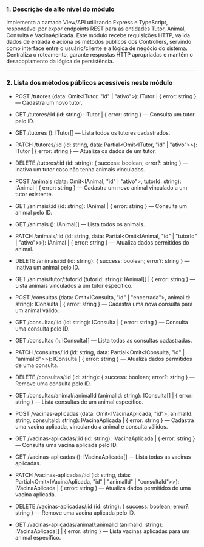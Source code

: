 ### 1. Descrição de alto nível do módulo

Implementa a camada View/API utilizando Express e TypeScript, responsável por expor endpoints REST para as entidades Tutor, Animal, Consulta e VacinaAplicada. Este módulo recebe requisições HTTP, valida dados de entrada e aciona os métodos públicos dos Controllers, servindo como interface entre o usuário/cliente e a lógica de negócio do sistema. Centraliza o roteamento, garante respostas HTTP apropriadas e mantém o desacoplamento da lógica de persistência.

---

### 2. Lista dos métodos públicos acessíveis neste módulo

* POST /tutores (data: Omit\<ITutor, "id" | "ativo">): ITutor | { error: string }
  — Cadastra um novo tutor.

* GET /tutores/\:id (id: string): ITutor | { error: string }
  — Consulta um tutor pelo ID.

* GET /tutores (): ITutor\[]
  — Lista todos os tutores cadastrados.

* PATCH /tutores/\:id (id: string, data: Partial\<Omit\<ITutor, "id" | "ativo">>): ITutor | { error: string }
  — Atualiza os dados de um tutor.

* DELETE /tutores/\:id (id: string): { success: boolean; error?: string }
  — Inativa um tutor caso não tenha animais vinculados.

* POST /animais (data: Omit\<IAnimal, "id" | "ativo">, tutorId: string): IAnimal | { error: string }
  — Cadastra um novo animal vinculado a um tutor existente.

* GET /animais/\:id (id: string): IAnimal | { error: string }
  — Consulta um animal pelo ID.

* GET /animais (): IAnimal\[]
  — Lista todos os animais.

* PATCH /animais/\:id (id: string, data: Partial\<Omit\<IAnimal, "id" | "tutorId" | "ativo">>): IAnimal | { error: string }
  — Atualiza dados permitidos do animal.

* DELETE /animais/\:id (id: string): { success: boolean; error?: string }
  — Inativa um animal pelo ID.

* GET /animais/tutor/\:tutorId (tutorId: string): IAnimal\[] | { error: string }
  — Lista animais vinculados a um tutor específico.

* POST /consultas (data: Omit\<IConsulta, "id" | "encerrada">, animalId: string): IConsulta | { error: string }
  — Cadastra uma nova consulta para um animal válido.

* GET /consultas/\:id (id: string): IConsulta | { error: string }
  — Consulta uma consulta pelo ID.

* GET /consultas (): IConsulta\[]
  — Lista todas as consultas cadastradas.

* PATCH /consultas/\:id (id: string, data: Partial\<Omit\<IConsulta, "id" | "animalId">>): IConsulta | { error: string }
  — Atualiza dados permitidos de uma consulta.

* DELETE /consultas/\:id (id: string): { success: boolean; error?: string }
  — Remove uma consulta pelo ID.

* GET /consultas/animal/\:animalId (animalId: string): IConsulta\[] | { error: string }
  — Lista consultas de um animal específico.

* POST /vacinas-aplicadas (data: Omit\<IVacinaAplicada, "id">, animalId: string, consultaId: string): IVacinaAplicada | { error: string }
  — Cadastra uma vacina aplicada, vinculando a animal e consulta válidos.

* GET /vacinas-aplicadas/\:id (id: string): IVacinaAplicada | { error: string }
  — Consulta uma vacina aplicada pelo ID.

* GET /vacinas-aplicadas (): IVacinaAplicada\[]
  — Lista todas as vacinas aplicadas.

* PATCH /vacinas-aplicadas/\:id (id: string, data: Partial\<Omit\<IVacinaAplicada, "id" | "animalId" | "consultaId">>): IVacinaAplicada | { error: string }
  — Atualiza dados permitidos de uma vacina aplicada.

* DELETE /vacinas-aplicadas/\:id (id: string): { success: boolean; error?: string }
  — Remove uma vacina aplicada pelo ID.

* GET /vacinas-aplicadas/animal/\:animalId (animalId: string): IVacinaAplicada\[] | { error: string }
  — Lista vacinas aplicadas para um animal específico.

